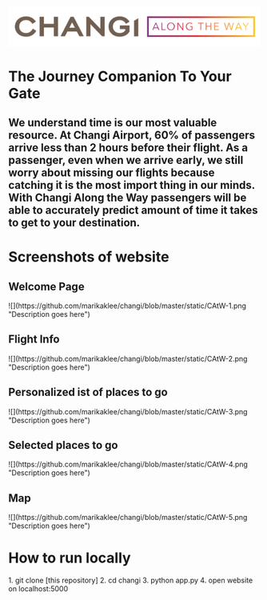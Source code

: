 ![](https://github.com/marikaklee/changi/blob/master/static/changi-logo.png "Description goes here")


# The Journey Companion To Your Gate

## We understand time is our most valuable resource. At Changi Airport, 60% of passengers arrive less than 2 hours before their flight. As a passenger, even when we arrive early, we still worry about missing our flights because catching it is the most import thing in our minds. With Changi Along the Way passengers will be able to accurately predict amount of time it takes to get to your destination.


<h1>Screenshots of website</h1>
<h2>Welcome Page</h2>
![](https://github.com/marikaklee/changi/blob/master/static/CAtW-1.png "Description goes here")


<h2>Flight Info</h2>
![](https://github.com/marikaklee/changi/blob/master/static/CAtW-2.png "Description goes here")

<h2>Personalized ist of places to go</h2>
![](https://github.com/marikaklee/changi/blob/master/static/CAtW-3.png "Description goes here")

<h2>Selected places to go</h2>
![](https://github.com/marikaklee/changi/blob/master/static/CAtW-4.png "Description goes here")

<h2>Map</h2>
![](https://github.com/marikaklee/changi/blob/master/static/CAtW-5.png "Description goes here")


<h1>How to run locally</h1>
1. git clone [this repository]
2. cd changi
3. python app.py
4. open website on localhost:5000
